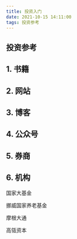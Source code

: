 ```yaml
---
title: 投资入门
date: 2021-10-15 14:11:00
tags: 投资参考
---
```


## 投资参考

## 1. 书籍

## 2. 网站

## 3. 博客

## 4. 公众号

## 5. 券商

## 6. 机构

国家大基金

挪威国家养老基金

摩根大通

高瓴资本
